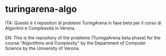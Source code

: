 # turingarena-algo

ITA: Questo è il repositori di problemi TuringArena in fase beta per il corso di Algoritmi e Complessità in Verona.

EN: This is the repository of the problems (TuringaArena beta phase) for the course "Algorithms and Complexity" by the Department of Computer Science by the University of Verona.
